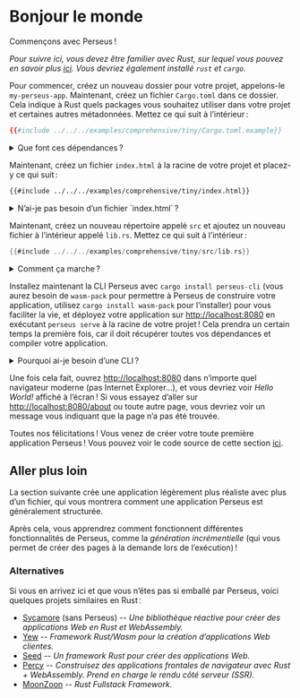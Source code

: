 # Bonjour le monde

Commençons avec Perseus !

_Pour suivre ici, vous devez être familier avec Rust, sur lequel vous pouvez en savoir plus [ici](https://rust-lang.org). Vous devriez également installé `rust` et `cargo`._

Pour commencer, créez un nouveau dossier pour votre projet, appelons-le `my-perseus-app`. Maintenant, créez un fichier `Cargo.toml` dans ce dossier. Cela indique à Rust quels packages vous souhaitez utiliser dans votre projet et certaines autres métadonnées. Mettez ce qui suit à l’intérieur :

```toml
{{#include ../../../examples/comprehensive/tiny/Cargo.toml.example}}
```

<details>
<summary>Que font ces dépendances ?</summary>

- `perseus` -- le module de base pour Perseus
- [`sycamore`](https://github.com/sycamore-rs/sycamore) -- l’incroyable système sur lequel Perseus est bâti, cela vous permet d’écrire des applications web réactives en Rust

Notez que nous avons configuré ces dépendances pour qu’elles mettent automatiquement à jour les _versions correctives_, ce qui signifie que nous obtiendrons automatiquement des corrections de bogues, mais nous n’obtiendrons aucune mise à jour susceptible de casser notre application !

</details>

Maintenant, créez un fichier `index.html` à la racine de votre projet et placez-y ce qui suit :

```html
{{#include ../../../examples/comprehensive/tiny/index.html}}
```

<details>
<summary>N’ai-je pas besoin d’un fichier `index.html` ?</summary>

Avec les versions de Perseus antérieures à la v0.3.4, un fichier `index.html` était nécessaire pour que Perseus sache comment s’afficher dans les navigateurs de vos utilisateurs, cependant, cela n’est plus nécessaire, car Perseus a maintenant une _vue d’index_ intégrée par défaut, avec la possibilité de fournir la vôtre via le code `index.html` ou Sycamore !

Pour les exigences de toutes les vues d’index que vous créez, voir ci-dessous.

</details>

Maintenant, créez un nouveau répertoire appelé `src` et ajoutez un nouveau fichier à l’intérieur appelé `lib.rs`. Mettez ce qui suit à l’intérieur :

```rust
{{#include ../../../examples/comprehensive/tiny/src/lib.rs}}
```

<details>
<summary>Comment ça marche ?</summary>

Tout d’abord, nous importons certaines choses qui seront utiles :

- `perseus::{Html, PerseusApp, Template}` -- le trait `Html`, qui permet à votre code d’être générique afin qu’il puisse être utilisé soit sur le serveur soit dans le navigateur (vous le verrez tout au long du code Sycamore écrit pour Perseus); la `struct` `PerseusApp`, qui est la façon de représenter une application Perseus ; la `struct` `Template`, qui représente un _modèle_ dans Perseus (qui peut créer des pages, comme vous l’apprendrez bientôt -- c’est le bloc fondamental de Perseus)
- `sycamore::view` -- La macro `view!` de Sycamore, qui vous permet d’écrire du code simili-HTML en Rust

Perseus utilisait une macro appelée `define_app!` pour définir votre application, elle est devenue obsolète et a été remplacée par une `struct` constructeur plus moderne, qui dispose de méthodes que vous pouvez utiliser pour ajouter des fonctionnalités supplémentaires à votre application (comme l’internationalisation ). C’est `PerseusApp`, et ici, nous ajoutons juste un modèle avec l’appel `.template()` (que vous exécuterez chaque fois que vous voudrez ajouter un nouveau modèle à votre application). Ici, nous créons un modèle très simple appelé `index`, un nom de modèle spécial qui liera ce modèle à la racine de votre application, ce sera la page d’arrivée. Nous définissons ensuite le code de vue pour ce modèle avec la méthode `.template()` sur la `struct` `Template`, auquel nous fournissons une closure simple qui renvoie un `view!` Sycamore, qui génére juste un élément de paragraphe HTML (`<p>Hello World !</p>` avec le balisage HTML habituel). Habituellement, nous fournirrions ici une fonction étoffée qui pourrait faire beaucoup plus de choses (comme accéder aux états globaux), mais pour l’instant, nous allons garder les choses simples et agréables.

Dans la plupart des applications, les principales choses que vous définirez sur `PerseusApp` sont des `Template`s, cependant, lorsque vous passerez à la production, vous voudrez également définir des `ErrorPages`, qui indiquent à Perseus quoi faire si votre application atteint une page inexistante (une erreur 404 introuvable) ou similaire. Pour un développement rapide cependant, Perseus fournit une série de pages d’erreur prédéfinies (mais si vous essayez de les utiliser implicitement en production, vous obtiendrez un message d’erreur).

Notez également que nous définissons ce `PerseusApp` dans une fonction appelée `main`, mais vous pouvez l’appeler comme vous voulez, tant que vous mettez `#[perseus::main]` juste avant, ce qui la transforme en quelque chose que Perseus peut trouver (spécifiquement, une fonction spéciale nommée `__perseus_entrypoint`).

</details>

Installez maintenant la CLI Perseus avec `cargo install perseus-cli` (vous aurez besoin de `wasm-pack` pour permettre à Perseus de construire votre application, utilisez `cargo install wasm-pack` pour l’installer) pour vous faciliter la vie, et déployez votre application sur <http://localhost:8080> en exécutant `perseus serve` à la racine de votre projet ! Cela prendra un certain temps la première fois, car il doit récupérer toutes vos dépendances et compiler votre application.

<details>
<summary>Pourquoi ai-je besoin d’une CLI ?</summary>

Perseus est un système _très_ complexe, et, si vous deviez écrire toute cette complexité vous-même, cet exemple _Hello World!_ ressemblerait plus à 1200 lignes de code qu’à 12 ! La CLI vous permet de vous défaire de toute cette complexité dans un répertoire que vous avez peut-être remarqué appelé `.perseus/`. Si vous jetez un coup d’œil à l’intérieur, vous trouverez en fait trois crates (bibliothèques Rust) : une pour votre application, une autre pour le serveur qui met à disposition votre application et une dernière pour le constructeur qui compile votre application. Ce sont eux qui exécutent réellement votre application et ils importent le code que vous avez écrit. Ils s’interfacent avec la `PerseusApp` que vous définissez pour que tout cela fonctionne.

Lorsque vous exécutez `perseus serve`, le répertoire `.perseus/` est créé et ajouté à votre `.gitignore`, puis trois étapes se déroulent en parallèle (elles sont affichées dans votre terminal) :

- _🔨 Génération de votre application_ -- ici, votre application est transformée en une série de fichiers statiques dans `.perseus/dist/static`, ce qui rend votre application ultra-rapide (les pages de votre application sont prêtes avant même qu’elle ne soit déployée, ce qui s’appelle _génération de site statique_, ou SSG)
- _🏗️ Compiler votre application en Wasm_ -- ici, votre application est compilée en [WebAssembly](https://webassembly.org), ce qui permet à un langage de programmation de bas niveau comme Rust de s’exécuter dans le navigateur
- _📡 Compiler un serveur_ -- ici, Perseus compile le serveur interne basé sur votre code et se prépare à servir votre application (notez qu’une application aussi simple peut en fait utiliser [l’exportation statique](:reference/exporting), mais nous regarderons ça plus tard)

La première fois que vous exécutez cette commande, cela peut prendre un certain temps pour que tout soit prêt, mais après cela, ce sera très rapide. Et, si vous n’avez pas changé de code (_du tout_) depuis la dernière fois que vous l’avez exécuté, vous pouvez exécuter `perseus serve --no-build` pour exécuter le serveur pratiquement instantanément.

</details>

Une fois cela fait, ouvrez <http://localhost:8080> dans n’importe quel navigateur moderne (pas Internet Explorer...), et vous devriez voir _Hello World!_ affiché à l’écran ! Si vous essayez d’aller sur <http://localhost:8080/about> ou toute autre page, vous devriez voir un message vous indiquant que la page n’a pas été trouvée.

Toutes nos félicitations ! Vous venez de créer votre toute première application Perseus ! Vous pouvez voir le code source de cette section [ici](https://github.com/arctic-hen7/perseus/tree/main/examples/comprehensive/tiny).

## Aller plus loin

La section suivante crée une application légèrement plus réaliste avec plus d’un fichier, qui vous montrera comment une application Perseus est généralement structurée.

Après cela, vous apprendrez comment fonctionnent différentes fonctionnalités de Perseus, comme la _génération incrémentielle_ (qui vous permet de créer des pages à la demande lors de l’exécution) !

### Alternatives

Si vous en arrivez ici et que vous n’êtes pas si emballé par Perseus, voici quelques projets similaires en Rust :

- [Sycamore](https://github.com/sycamore-rs/sycamore) (sans Perseus) -- _Une bibliothèque réactive pour créer des applications Web en Rust et WebAssembly._
- [Yew](https://github.com/yewstack/yew) -- _Framework Rust/Wasm pour la création d’applications Web clientes._
- [Seed](https://github.com/seed-rs/seed) -- _Un framework Rust pour créer des applications Web._
- [Percy](https://github.com/chinedufn/percy) -- _Construisez des applications frontales de navigateur avec Rust + WebAssembly. Prend en charge le rendu côté serveur (SSR)._
- [MoonZoon](https://github.com/MoonZoon/MoonZoon) -- _Rust Fullstack Framework._
